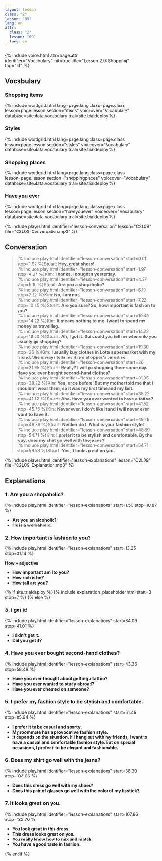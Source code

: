 ```yaml
---
layout: lesson
class: "2"
lesson: "09"
lang: en
attr:
  class: "2"
  lesson: "09"
  lang: en
---
```


{%  include voice.html attr=page.attr   
	identifier="Vocabulary"  init=true
	title="Lesson 2.9: Shopping"        
    tag="h1" %}


## Vocabulary

### Shopping items 

{% include wordgrid.html lang=page.lang
		class=page.class 
		lesson=page.lesson 
		section="items"
		voiceover="Vocabulary"
		database=site.data.vocabulary 
		trial=site.trialdeploy %}


### Styles

{% include wordgrid.html lang=page.lang
		class=page.class 
		lesson=page.lesson 
		section="styles"
		voiceover="Vocabulary"
		database=site.data.vocabulary 
		trial=site.trialdeploy %}



### Shopping places

{% include wordgrid.html lang=page.lang
		class=page.class 
		lesson=page.lesson 
		section="shoppingplaces"
		voiceover="Vocabulary"
		database=site.data.vocabulary 
		trial=site.trialdeploy %}

### Have you ever

{% include wordgrid.html lang=page.lang
		class=page.class 
		lesson=page.lesson 
		section="haveyouever"
		voiceover="Vocabulary"
		database=site.data.vocabulary 
		trial=site.trialdeploy %}


{% include player.html identifier="lesson-conversation" lesson="C2L09" file="C2L09-Conversation.mp3" %}
## Conversation


> {% include play.html identifier="lesson-conversation" start=0.01 stop=1.97 %}Stuart: __Hey, great shoes!__  
> {% include play.html identifier="lesson-conversation" start=1.97 stop=4.27 %}Kim: __Thanks. I bought it yesterday.__  
> {% include play.html identifier="lesson-conversation" start=4.27 stop=6.10 %}Stuart: __Are you a shopaholic?__  
> {% include play.html identifier="lesson-conversation" start=6.10 stop=7.22 %}Kim: __No, I am not.__  
> {% include play.html identifier="lesson-conversation" start=7.22 stop=10.45 %}Stuart: __Are you sure? So, how important is fashion to you?__  
> {% include play.html identifier="lesson-conversation" start=10.45 stop=14.22 %}Kim: __It means nothing to me. I want to spend my money on travelling.__  
> {% include play.html identifier="lesson-conversation" start=14.22 stop=19.30 %}Stuart: __Ah, I got it. But could you tell me where do you usually go shopping?__  
> {% include play.html identifier="lesson-conversation" start=19.30 stop=26 %}Kim: __I usually buy clothes in Lotte supermarket with my friend. She always tells me it is a shopper’s paradise.__  
> {% include play.html identifier="lesson-conversation" start=26 stop=31.95 %}Stuart: __Really? I will go shopping there some day. Have you ever bought second-hand clothes?__  
> {% include play.html identifier="lesson-conversation" start=31.95 stop=38.22 %}Kim: __Yes, once before. But my mother told me that I shouldn’t wear them, so it was my first time and my last.__  
> {% include play.html identifier="lesson-conversation" start=38.22 stop=41.52 %}Stuart: __Aha. Have you ever wanted to have a tattoo?__  
> {% include play.html identifier="lesson-conversation" start=41.52 stop=45.75 %}Kim: __Never ever. I don’t like it and I will never ever want to have it.__  
> {% include play.html identifier="lesson-conversation" start=45.75 stop=48.89 %}Stuart: __Neither do I. What is your fashion style?__  
> {% include play.html identifier="lesson-conversation" start=48.89 stop=54.71 %}Kim: __I prefer it to be stylish and comfortable. By the way, does my shirt go well with the jeans?__  
> {% include play.html identifier="lesson-conversation" start=54.71 stop=56.58 %}Stuart: __Yes, it looks great on you.__  



{% include player.html identifier="lesson-explanations" lesson="C2L09" file="C2L09-Explanation.mp3" %}



## Explanations
### 1. Are you a shopaholic?
{% include play.html identifier="lesson-explanations" start=1.50 stop=10.87 %}

- __Are you an alcoholic?__ 
- __He is a workaholic.__ 


### 2. How  important is fashion to you?
{% include play.html identifier="lesson-explanations" start=13.35 stop=31.14 %}

__How + adjective__

- __How important am I to you?__ 
- __How rich is he?__ 
- __How tall are you?__ 

{% if site.trialdeploy %}
	{% include explanation_placeholder.html start=3 stop=7 %}
	{% else %}

### 3. I got it!
{% include play.html identifier="lesson-explanations" start=34.09 stop=41.01 %}

- __I didn't get it.__ 
- __Did you get it?__ 


### 4. Have you ever bought second-hand clothes?
{% include play.html identifier="lesson-explanations" start=43.36 stop=58.48 %}

- __Have you ever thought about getting a tattoo?__ 
- __Have you ever wanted to study abroad?__ 
- __Have you ever cheated on someone?__

### 5. I prefer my fashion style to be stylish and comfortable.
{% include play.html identifier="lesson-explanations" start=61.49 stop=85.94 %}

- __I prefer it to be casual and sporty.__
- __My roommate has a provocative fashion style.__
- __It depends on the situation. If I hang out with my friends, I want to have a casual and comfortable fashion style. But on special occasions, I prefer it to be elegant and fashionable.__

### 6. Does my shirt go well with the jeans?
{% include play.html identifier="lesson-explanations" start=88.30 stop=104.66 %}

- __Does this dress go well with my shoes?__ 
- __Does this pair of glasses go well with the color of my lipstick?__ 

### 7. It looks great on you.
{% include play.html identifier="lesson-explanations" start=107.86 stop=122.76 %}

- __You look great in this dress.__ 
- __This dress looks great on you.__ 
- __You really know how to mix and match.__ 
- __You have a good taste in fashion.__ 

{% endif %}